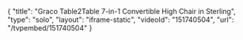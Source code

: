 {
    "title": "Graco Table2Table 7-in-1 Convertible High Chair in Sterling",
    "type": "solo",
    "layout": "iframe-static",
    "videoId": "151740504",
    "url": "\/tvpembed\/151740504"
}